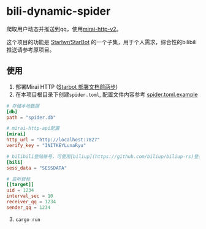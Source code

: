 # bili-dynamic-spider

爬取用户动态并推送到qq，使用[mirai-http-v2](https://github.com/project-mirai/mirai-api-http)。

这个项目的功能是 [Starlwr/StarBot](https://github.com/Starlwr/StarBot) 的一个子集，用于个人需求，综合性的bilibili推送请参考原项目。

## 使用

1. 部署Mirai HTTP ([Starbot 部署文档前两步](https://bot.starlwr.com/depoly/document))
2. 在本项目根目录下创建`spider.toml`, 配置文件内容参考 [spider.toml.example](spider.toml.example)

```Toml
# 存储本地数据
[db]
path = "spider.db"

# mirai-http-api配置
[mirai]
http_url = "http://localhost:7827"
verify_key = "INITKEYLunaRyu"

# bilibili登陆账号，可使用[biliup](https://github.com/biliup/biliup-rs)登录获取
[bili]
sess_data = "SESSDATA"

# 监听目标
[[target]]
uid = 1234
interval_sec = 10
receiver_qq = 1234
sender_qq = 1234
```

3. `cargo run`


